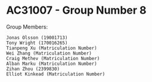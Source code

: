 # AC31007 - Group Number 8

Group Members:

    Jonas Olsson (19001713)
    Tony Wright (170016265)
    Tianpeng Xu (Matriculation Number)
    Wei Zhang (Matriculation Number)
    Craig Methev (Matriculation Number)
    Alban Marku (Matriculation Number)
    Zihan Zhou (2399830)
    Elliot Kinkead (Matriculation Number)

